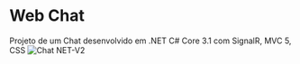 # Web Chat
Projeto de um Chat desenvolvido em .NET C# Core 3.1 com SignalR, MVC 5, CSS
![Chat  NET-V2](https://user-images.githubusercontent.com/7670528/83357642-f5c9c980-a343-11ea-8595-5d17e00b5047.png)
